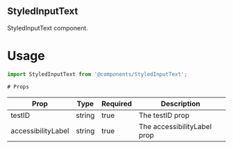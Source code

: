 ## StyledInputText
StyledInputText component.

# Usage
```js
import StyledInputText from '@components/StyledInputText';

# Props
```
Prop                      | Type                  | Required                | Description
--------------------------|-----------------------|-------------------------|--------------------------
testID                    | string                | true                    | The testID prop
accessibilityLabel        | string                | true                    | The accessibilityLabel prop
